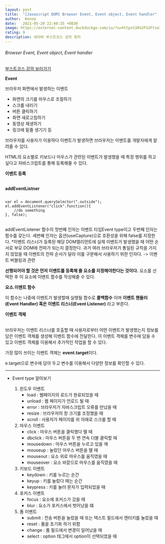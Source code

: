 ```yaml
---
layout: post
title:  "[Javascript DOM] Browser Event, Event object, Event handler"
author:  Kenna
date:   2021-05-20 22:40:35 +0830
image: https://external-content.duckduckgo.com/iu/?u=https%3A%2F%2Ftse3.mm.bing.net%2Fth%3Fid%3DOIP._WzzKR8jCL6UXF0KC-haGwHaE7%26pid%3DApi&f=1
rating: 9
description: 네이버 부스트코스 강의 정리
---
```



###### Browser Event, Event object, Event handler
[부스트코스 강의 보러가기]("https://www.boostcourse.org/web316/lecture/16700/?isDesc=false")


**Event**<br>

브라우저 화면에서 발생하는 이벤트
- 화면의 크기를 마우스로 조절하기
- 스크롤 내리기
- 버튼 클릭하기
- 화면 새로고침하기
- 동영상 재생하기
- 링크에 밑줄 생기기 등

브라우저를 사용자가 이용하다 이벤트가 발생하면 브라우저는 이벤트를 개발자에게 알려줄 수 있다.

HTML의 요소별로 키보드나 마우스가 관련된 이벤트가 발생했을 때 특정 행위를 하고 싶다고 자바스크립트를 통해 등록해줄 수 있다.


**이벤트 등록**<br><br>

**addEventListner**

<pre>
<code>
var el = document.querySelector(".outside");
el.addEventListener("click".function(){
    //do something
}, false);
</code>
</pre>

addEventListener 함수의 첫번째 인자는 이벤트 타입Event type이고 두번째 인자는 함수를 갖는다. 세번째 인자는 옵션(useCapture)으로 호환성을 위해 false를 지정한다. 
*이벤트 리스너가 등록된 해당 DOM엘리먼트에 실제 이벤트가 발생했을 때 어떤 순서로 부모 DOM에 전파가 되는지 결정한다.
과거 여러 브라우저가 통일된 규칙을 가지지 않았을 때 이벤트의 전파 순서가 달라 이를 구분해서 사용하기 위한 인자다. -> 이벤트 버블링과 관련

**선행되어야 할 것은 먼저 이벤트를 등록해 줄 요소를 지정해야한다는 것이다.**
요소를 선택한 후 이 요소에 이벤트 함수를 작성해줄 수 있다.

**요소.이벤트 함수**
<br>

이 함수는 나중에 이벤트가 발생할때 실행될 함수로 **콜백함수** 이며 
**이벤트 핸들러(Event Handler) 혹은 이벤트 리스너(Event Listener)** 라고 부른다.

**이벤트 객체**<br><br>

브라우저는 이벤트 리스너를 호출할 때 사용자로부터 어떤 이벤트가 발생했는지 정보를 담은 이벤트 객체를 생성해 이벤트 함수에 전달한다. 
이 이벤트 객체를 변수에 담을 수 있고 이벤트 객체를 이용해서 추가적인 작업을 할 수 있다.

가장 많이 쓰이는 이벤트 객체는 **event.target**이다.

e.target으로 변수에 담아 두고 변수를 이용해서 다양한 정보를 확인할 수 있다.


-------------------

- Event type 알아보기

    1. 윈도우 이벤트
        - load : 웹페이지의 로드가 완료되었을 때
        - unload : 웹 페이지가 언로드 될 때
        - error : 브라우저가 자바스크립트 오류를 만났을 때
        - resize : 브라우저의 창 크기를 조정했을 때
        - scroll : 사용자가 페이지를 위 아래로 스크롤 할 때
    2. 마우스 이벤트
        - click : 마우스 버튼을 클릭했다 뗄 때
        - dbclick : 마우스 버튼을 두 번 연속 더블 클릭할 때
        - mousedown : 마우스 버튼을 누르고 있을 깨
        - mouseup : 눌렀던 마우스 버튼을 뗄 때
        - mouseout : 요소 위로 마우스를 움직였을 때
        - mouseover : 요소 바깥으로 마우스를 움직였을 때
    3. 키보드 이벤트
        - keydown : 키를 누르는 순간
        - keyup : 키를 눌렀다 떼는 순간
        - keypress : 키를 눌러 문자가 입력되었을 때
    4. 포커스 이벤트
        - focus : 요소에 포커스가 갔을 때
        - blur : 요소가 포커스에서 벗어났을 떄
    5. 폼 이벤트
        - submit : 전송 버튼을 눌렀을 때 또는 텍스트 필드에서 엔터키를 눌렀을 때
        - reset : 폼을 초기화 하기 위함
        - change : 폼 필드에서 변경이 일어났을 때
        - select : option 태그에서 option이 선택되었을 때